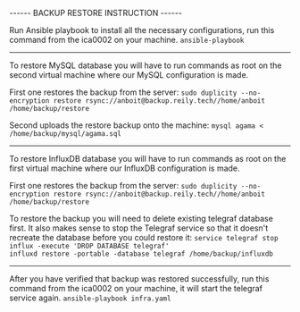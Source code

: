 ------ BACKUP RESTORE INSTRUCTION ------

Run Ansible playbook to install all the necessary configurations, run this command from the ica0002 on your machine.
```ansible-playbook```

----------------------------------------

To restore MySQL database you will have to run commands as root on the second virtual machine where our MySQL configuration is made. 

First one restores the backup from the server:
```sudo duplicity --no-encryption restore rsync://anboit@backup.reily.tech//home/anboit /home/backup/restore```

Second uploads the restore backup onto the machine:
```mysql agama < /home/backup/mysql/agama.sql```

----------------------------------------

To restore InfluxDB database you will have to run commands as root on the first virtual machine where our InfluxDB configuration is made.

First one restores the backup from the server:
```sudo duplicity --no-encryption restore rsync://anboit@backup.reily.tech//home/anboit /home/backup/restore```

To restore the backup you will need to delete existing telegraf database first. It also makes sense to stop the Telegraf service so that it doesn't recreate the database before you could restore it:
```service telegraf stop```<br>
```influx -execute 'DROP DATABASE telegraf'```<br>
```influxd restore -portable -database telegraf /home/backup/influxdb```

----------------------------------------

After you have verified that backup was restored successfully, run this command from the ica0002 on your machine, it will start the telegraf service again.
```ansible-playbook infra.yaml```
